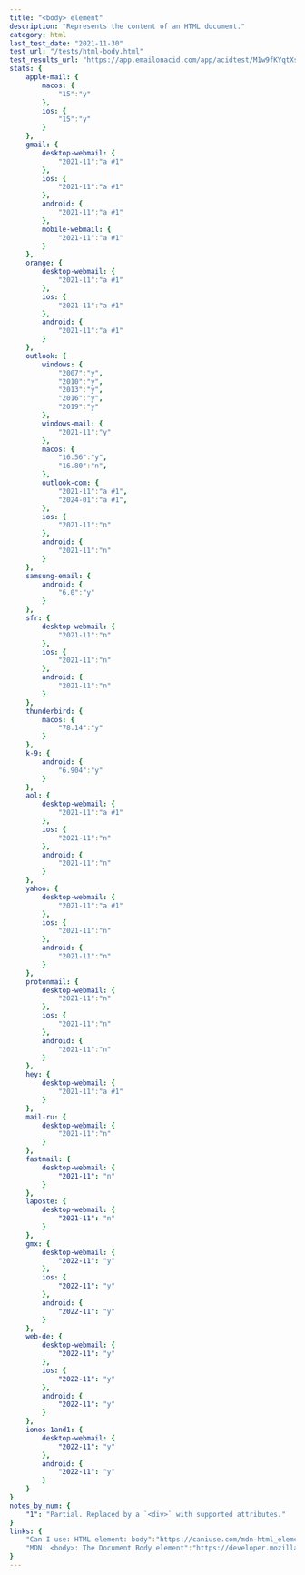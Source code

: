 ```yaml
---
title: "<body> element"
description: "Represents the content of an HTML document."
category: html
last_test_date: "2021-11-30"
test_url: "/tests/html-body.html"
test_results_url: "https://app.emailonacid.com/app/acidtest/M1w9fKYqtXsrlJ2mlElp9b2RoSd7lDcWwftkDazPgy4hm/list"
stats: {
    apple-mail: {
        macos: {
            "15":"y"
        },
        ios: {
            "15":"y"
        }
    },
    gmail: {
        desktop-webmail: {
            "2021-11":"a #1"
        },
        ios: {
            "2021-11":"a #1"
        },
        android: {
            "2021-11":"a #1"
        },
        mobile-webmail: {
            "2021-11":"a #1"
        }
    },
    orange: {
        desktop-webmail: {
            "2021-11":"a #1"
        },
        ios: {
            "2021-11":"a #1"
        },
        android: {
            "2021-11":"a #1"
        }
    },
    outlook: {
        windows: {
            "2007":"y",
            "2010":"y",
            "2013":"y",
            "2016":"y",
            "2019":"y"
        },
        windows-mail: {
            "2021-11":"y"
        },
        macos: {
            "16.56":"y",
            "16.80":"n",
        },
        outlook-com: {
            "2021-11":"a #1",
            "2024-01":"a #1",
        },
        ios: {
            "2021-11":"n"
        },
        android: {
            "2021-11":"n"
        }
    },
    samsung-email: {
        android: {
            "6.0":"y"
        }
    },
    sfr: {
        desktop-webmail: {
            "2021-11":"n"
        },
        ios: {
            "2021-11":"n"
        },
        android: {
            "2021-11":"n"
        }
    },
    thunderbird: {
        macos: {
            "78.14":"y"
        }
    },
    k-9: {
		android: {
			"6.904":"y"
		}
  	},
    aol: {
        desktop-webmail: {
            "2021-11":"a #1"
        },
        ios: {
            "2021-11":"n"
        },
        android: {
            "2021-11":"n"
        }
    },
    yahoo: {
        desktop-webmail: {
            "2021-11":"a #1"
        },
        ios: {
            "2021-11":"n"
        },
        android: {
            "2021-11":"n"
        }
    },
    protonmail: {
        desktop-webmail: {
            "2021-11":"n"
        },
        ios: {
            "2021-11":"n"
        },
        android: {
            "2021-11":"n"
        }
    },
    hey: {
        desktop-webmail: {
            "2021-11":"a #1"
        }
    },
    mail-ru: {
        desktop-webmail: {
            "2021-11":"n"
        }
    },
    fastmail: {
        desktop-webmail: {
            "2021-11": "n"
        }
    },
    laposte: {
        desktop-webmail: {
            "2021-11": "n"
        }
    },
	gmx: {
		desktop-webmail: {
			"2022-11": "y"
		},
		ios: {
			"2022-11": "y"
		},
		android: {
			"2022-11": "y"
		}
	},
	web-de: {
		desktop-webmail: {
			"2022-11": "y"
		},
		ios: {
			"2022-11": "y"
		},
		android: {
			"2022-11": "y"
		}
	},
	ionos-1and1: {
		desktop-webmail: {
			"2022-11": "y"
		},
		android: {
			"2022-11": "y"
		}
	}
}
notes_by_num: {
    "1": "Partial. Replaced by a `<div>` with supported attributes."
}
links: {
    "Can I use: HTML element: body":"https://caniuse.com/mdn-html_elements_body",
    "MDN: <body>: The Document Body element":"https://developer.mozilla.org/en-US/docs/Web/HTML/Element/body"
}
---
```

